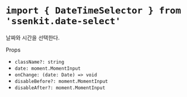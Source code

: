 # `import { DateTimeSelector } from 'ssenkit.date-select'`

날짜와 시간을 선택한다.

Props
- `className?: string`
- `date: moment.MomentInput`
- `onChange: (date: Date) => void`
- `disableBefore?: moment.MomentInput`
- `disableAfter?: moment.MomentInput`